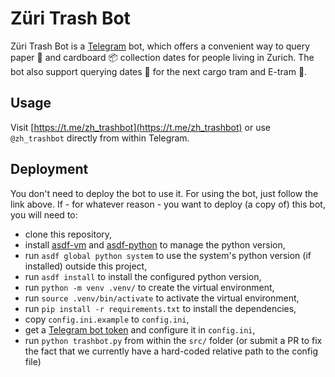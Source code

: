 # Züri Trash Bot

Züri Trash Bot is a [Telegram](https://telegram.org) bot, which offers a convenient way to query paper :newspaper: and cardboard :package: collection dates for people living in Zurich. The bot also support querying dates :calendar: for the next cargo tram and E-tram :train:.

## Usage

Visit [https://t.me/zh_trashbot](https://t.me/zh_trashbot) or use `@zh_trashbot` directly from within Telegram.

## Deployment

You don't need to deploy the bot to use it. For using the bot, just follow the link above. If - for whatever reason - you want to deploy (a copy of) this bot, you will need to:

- clone this repository,
- install [asdf-vm](https://asdf-vm.com) and [asdf-python](https://github.com/asdf-community/asdf-python) to manage the python version,
- run `asdf global python system` to use the system's python version (if installed) outside this project,
- run `asdf install` to install the configured python version,
- run `python -m venv .venv/` to create the virtual environment,
- run `source .venv/bin/activate` to activate the virtual environment,
- run `pip install -r requirements.txt` to install the dependencies,
- copy `config.ini.example` to `config.ini`,
- get a [Telegram bot token](https://core.telegram.org/bots#creating-a-new-bot) and configure it in `config.ini`,
- run `python trashbot.py`  from within the `src/` folder (or submit a PR to fix the fact that we currently have a hard-coded relative path to the config file)
